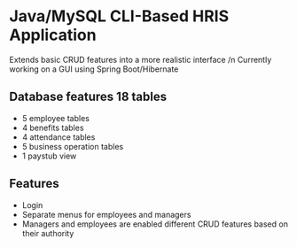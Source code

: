 # Java/MySQL CLI-Based HRIS Application

Extends basic CRUD features into a more realistic interface /n
Currently working on a GUI using Spring Boot/Hibernate

## Database features 18 tables
- 5 employee tables
- 4 benefits tables
- 4 attendance tables
- 5 business operation tables
- 1 paystub view

## Features
- Login
- Separate menus for employees and managers
- Managers and employees are enabled different CRUD features based on their authority
 
